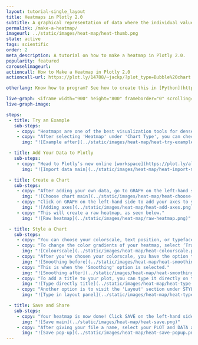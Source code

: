 ```yaml
---
layout: tutorial-single_layout
title: Heatmaps in Plotly 2.0
subtitle: A graphical representation of data where the individual values contained in a matrix are represented as colors.
permalink: /make-a-heatmap/
imageurl: ../static/images/heat-map/heat-thumb.png
state: active
tags: scientific
order: 2
meta_description: A tutorial on how to make a heatmap in Plotly 2.0.
popularity: featured
carouselimageurl:
actioncall: How to Make a Heatmap in Plotly 2.0
actioncall-url: https://plot.ly/14788/~jackp/?plot_type=Bubble%20chart

otherlang: Know how to program? See how to create this in [Python](https://plot.ly/python/heatmaps/) or [R](https://plot.ly/r/heatmaps/).

live-graph: <iframe width="900" height="800" frameborder="0" scrolling="no" src="https://plot.ly/~plotly2_demo/11.embed"></iframe>
live-graph-image:

steps:
 - title: Try an Example
   sub-steps:
    - copy: "Heatmaps are one of the best visualization tools for dense point data."
    - copy: "After selecting 'Heatmap' under 'Chart Type', you can check out an example before adding your own data. Clicking the 'try an example' button will show what a sample chart looks like after adding data and playing with the style. You'll also see what values and style attributes were selected for this specific heatmap, as well as the end result."
      img: "![Example after](../static/images/heat-map/heat-try-example.png)"

 - title: Add Your Data to Plotly
   sub-steps:
    - copy: "Head to Plotly’s new online [workspace](https://plot.ly/alpha/workspace/) and add your data. You have the option of typing directly in the grid, uploading your file, or entering a URL of an online dataset. Plotly accepts .xls, .xlsx, or .csv files. For more information on how to enter your data, see [this](http://help.plot.ly/add-data-to-the-plotly-grid/) tutorial."
      img: "![Import data main](../static/images/heat-map/heat-import-main.png)"

 - title: Create a Chart
   sub-steps:
    - copy: "After adding your own data, go to GRAPH on the left-hand side, then 'Create'. Choose 'Heatmap' under 'Chart type’."
      img: "![Choose chart main](../static/images/heat-map/heat-choose-chart.png)"
    - copy: "Click on GRAPH on the left-hand side to add your axes to your heatmap. After selecting ‘Heatmap', you should then fill out the Z, X and Y dropdown to create the plot."
      img: "![Adding axes](../static/images/heat-map/heat-add-axes.png)"
    - copy: "This will create a raw heatmap, as seen below."
      img: "![Raw heatmap](../static/images/heat-map/raw-heatmap.png)"

 - title: Style a Chart
   sub-steps:
    - copy: "You can choose your colorscale, text position, or typeface. Click on STYLE on the left-hand side to play around with the style of your chart."
    - copy: "To change the color gradients of your heatmap, select ‘Traces’ under the same STYLE tab, and choose the colorscale you want."
      img: "![Colourscale](../static/images/heat-map/heat-colourscale.png)"
    - copy: "After you've chosen your colorscale, you have the option to smooth your heatmap to create a continuous heatmap. So far, we've had it with the 'Smoothing' option off."
      img: "![Smoothing before](../static/images/heat-map/heat-smoothing-before.png)"
    - copy: "This is when the 'Smoothing' option is selected."
      img: "![Smoothing after](../static/images/heat-map/heat-smoothing-after.png)"
    - copy: "To add a title to your plot, you can type it directly on the title by double-clicking it. The same can be done for the axis labels and legend."
      img: "![Type directly title](../static/images/heat-map/heat-type-title.png)"
    - copy: "Another option is to visit the 'Layout' section under STYLE, click on 'Text' and enter your title in the box, as shown below. Note that certain typeface are only available with a PRO subscription. Click [here](https://plot.ly/products/cloud/) to upgrade!"
      img: "![Type in layout panel](../static/images/heat-map/heat-type-title-panel.png)"

 - title: Save and Share
   sub-steps:
    - copy: "Your heatmap is now done! Click SAVE on the left-hand side."
      img: "![Save main](../static/images/heat-map/heat-save.png)"
    - copy: "After giving your file a name, select your PLOT and DATA as 'Public' or 'Private'. For more information on how sharing works, including the difference between private, public and secret sharing, visit [this](http://help.plot.ly/save-share-and-export-in-plotly/) page."
      img: "![Save pop-up](../static/images/heat-map/heat-save-popup.png)"
---
```



